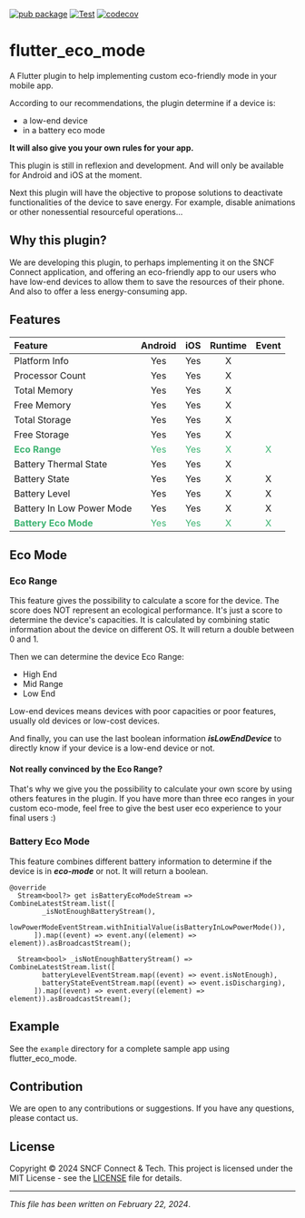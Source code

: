 [![pub package](https://img.shields.io/pub/v/flutter_eco_mode.svg)](https://pub.dev/packages/flutter_eco_mode)
[![Test](https://github.com/sncf-connect-tech/flutter_eco_mode/actions/workflows/test.yaml/badge.svg)](https://github.com/sncf-connect-tech/flutter_eco_mode/actions/workflows/test.yaml)
[![codecov](https://codecov.io/gh/sncf-connect-tech/flutter_eco_mode/graph/badge.svg?token=6O1cg0mQ2P)](https://codecov.io/gh/sncf-connect-tech/flutter_eco_mode)

# flutter_eco_mode

A Flutter plugin to help implementing custom eco-friendly mode in your mobile app.

According to our recommendations, the plugin determine if a device is:
* a low-end device
* in a battery eco mode

**It will also give you your own rules for your app.**

This plugin is still in reflexion and development. And will only be available for Android and iOS at the moment.

Next this plugin will have the objective to propose solutions to deactivate functionalities of the device to
save energy. For example, disable animations or other nonessential resourceful operations...

## Why this plugin?

We are developing this plugin, to perhaps implementing it on the SNCF Connect application, and offering an
eco-friendly app to our users who have low-end devices to allow them to save the resources of their phone. And
also to offer a less energy-consuming app.

## Features

| Feature                                                  |                 Android                 |                   iOS                   |                Runtime                |                 Event                 |
|:---------------------------------------------------------|:---------------------------------------:|:---------------------------------------:|:-------------------------------------:|:-------------------------------------:|
| Platform Info                                            |                   Yes                   |                   Yes                   |                   X                   |                                       |
| Processor Count                                          |                   Yes                   |                   Yes                   |                   X                   |                                       |
| Total Memory                                             |                   Yes                   |                   Yes                   |                   X                   |                                       |
| Free Memory                                              |                   Yes                   |                   Yes                   |                   X                   |                                       |
| Total Storage                                            |                   Yes                   |                   Yes                   |                   X                   |                                       |
| Free Storage                                             |                   Yes                   |                   Yes                   |                   X                   |                                       |
| <span style="color: #3CB371">**Eco Range**</span>        | <span style="color: #3CB371">Yes</span> | <span style="color: #3CB371">Yes</span> | <span style="color: #3CB371">X</span> | <span style="color: #3CB371">X</span> |
| Battery Thermal State                                    |                   Yes                   |                   Yes                   |                   X                   |                                       |
| Battery State                                            |                   Yes                   |                   Yes                   |                   X                   |                   X                   |
| Battery Level                                            |                   Yes                   |                   Yes                   |                   X                   |                   X                   |
| Battery In Low Power Mode                                |                   Yes                   |                   Yes                   |                   X                   |                   X                   |
| <span style="color: #3CB371">**Battery Eco Mode**</span> | <span style="color: #3CB371">Yes</span> | <span style="color: #3CB371">Yes</span> | <span style="color: #3CB371">X</span> | <span style="color: #3CB371">X</span> |

## Eco Mode

### Eco Range
This feature gives the possibility to calculate a score for the device.
The score does NOT represent an ecological performance. 
It's just a score to determine the device's capacities.
It is calculated by combining static information about the device on different OS.
It will return a double between 0 and 1.

Then we can determine the device Eco Range:
- High End
- Mid Range
- Low End

Low-end devices means devices with poor capacities or poor features, usually old devices or low-cost devices.

And finally, you can use the last boolean information **_isLowEndDevice_** to directly know if your device is a low-end device or not.

#### Not really convinced by the Eco Range?

That's why we give you the possibility to calculate your own score by using others features in the plugin.
If you have more than three eco ranges in your custom eco-mode, 
feel free to give the best user eco experience to your final users :)

### Battery Eco Mode

This feature combines different battery information to determine if the device is in **_eco-mode_** or not.
It will return a boolean.

```
@override
  Stream<bool?> get isBatteryEcoModeStream => CombineLatestStream.list([
        _isNotEnoughBatteryStream(),
        lowPowerModeEventStream.withInitialValue(isBatteryInLowPowerMode()),
      ]).map((event) => event.any((element) => element)).asBroadcastStream();

  Stream<bool> _isNotEnoughBatteryStream() => CombineLatestStream.list([
        batteryLevelEventStream.map((event) => event.isNotEnough),
        batteryStateEventStream.map((event) => event.isDischarging),
      ]).map((event) => event.every((element) => element)).asBroadcastStream();
``` 

## Example

See the `example` directory for a complete sample app using flutter_eco_mode.

## Contribution

We are open to any contributions or suggestions. If you have any questions, please contact us.

## License

Copyright © 2024 SNCF Connect & Tech.
This project is licensed under the MIT License - see the [LICENSE](LICENSE) file for details.

***

_This file has been written on February 22, 2024_.
